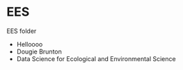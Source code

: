 # EES
EES folder
- Helloooo
- Dougie Brunton
- Data Science for Ecological and Environmental Science
